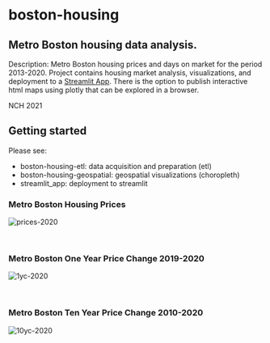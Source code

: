 # boston-housing

## Metro Boston housing data analysis.   

Description:
Metro Boston housing prices and days on market for the period 2013-2020. Project contains housing market analysis, visualizations, and deployment to a [Streamlit App](https://share.streamlit.io/nchowes/boston-housing/main). There is the option to publish interactive html maps using plotly that can be explored in a browser.  

NCH 2021 

## Getting started

Please see: 
+ boston-housing-etl: data acquisition and preparation (etl)
+ boston-housing-geospatial: geospatial visualizations (choropleth)
+ streamlit_app: deployment to streamlit


### Metro Boston Housing Prices 
![prices-2020](sample/2020-boston-housing-median.svg)

&nbsp;

### Metro Boston One Year Price Change 2019-2020
![1yc-2020](sample/boston-housing-1yc.svg)

&nbsp;

### Metro Boston Ten Year Price Change 2010-2020
![10yc-2020](sample/boston-housing-10yc.svg)